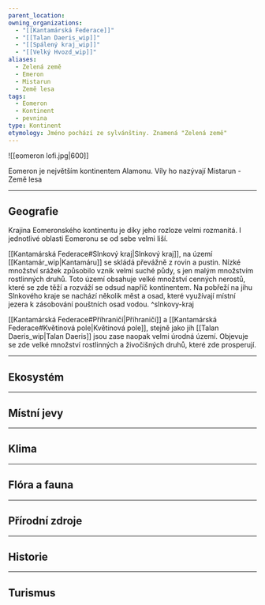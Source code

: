 ```yaml
---
parent_location: 
owning_organizations:
  - "[[Kantamárská Federace]]"
  - "[[Talan Daeris_wip]]"
  - "[[Spálený kraj_wip]]"
  - "[[Velký Hvozd_wip]]"
aliases:
  - Zelená země
  - Emeron
  - Mistarun
  - Země lesa
tags:
  - Eomeron
  - Kontinent
  - pevnina
type: Kontinent
etymology: Jméno pochází ze sylvánštiny. Znamená "Zelená země"
---
```

![[eomeron lofi.jpg|600]]

Eomeron je největším kontinentem Alamonu.
Víly ho nazývají Mistarun - Země lesa


---
## Geografie
Krajina Eomeronského kontinentu je díky jeho rozloze velmi rozmanitá.
I jednotlivé oblasti Eomeronu se od sebe velmi liší.  

[[Kantamárská Federace#Slnkový kraj|Slnkový kraj]], na území [[Kantamár_wip|Kantamáru]] se skládá převážně z rovin a pustin. Nízké množství srážek způsobilo vznik velmi suché půdy, s jen malým množstvím rostlinných druhů. Toto území obsahuje velké množství cenných nerostů, které se zde těží a rozváží se odsud napříč kontinentem. Na pobřeží na jihu Slnkového kraje se nachází několik měst a osad, které využívají místní jezera k zásobování pouštních osad vodou.
^slnkovy-kraj

[[Kantamárská Federace#Příhraničí|Příhraničí]] a [[Kantamárská Federace#Květinová pole|Květinová pole]], stejně jako jih [[Talan Daeris_wip|Talan Daeris]] jsou zase naopak velmi úrodná území. Objevuje se zde velké množství rostlinných a živočišných druhů, které zde prosperují.

---
## Ekosystém


---
## Místní jevy


---
## Klima


---
## Flóra a fauna


---
## Přírodní zdroje


---
## Historie


---
## Turismus